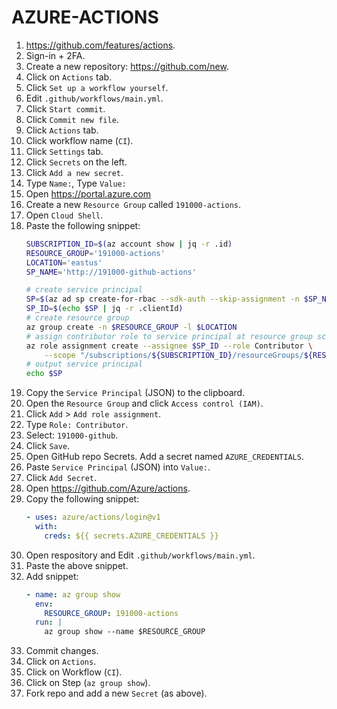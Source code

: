 # AZURE-ACTIONS

1. <https://github.com/features/actions>.
1. Sign-in + 2FA.
1. Create a new repository: <https://github.com/new>.
1. Click on `Actions` tab.
1. Click `Set up a workflow yourself`.
1. Edit `.github/workflows/main.yml`.
1. Click `Start commit`.
1. Click `Commit new file`.
1. Click `Actions` tab.
1. Click workflow name (`CI`).
1. Click `Settings` tab.
1. Click `Secrets` on the left.
1. Click `Add a new secret`.
1. Type `Name:`, Type `Value:`
1. Open <https://portal.azure.com>
1. Create a new `Resource Group` called `191000-actions`.
1. Open `Cloud Shell`.
1. Paste the following snippet:
    ```bash
    SUBSCRIPTION_ID=$(az account show | jq -r .id)
    RESOURCE_GROUP='191000-actions'
    LOCATION='eastus'
    SP_NAME='http://191000-github-actions'

    # create service principal
    SP=$(az ad sp create-for-rbac --sdk-auth --skip-assignment -n $SP_NAME)
    SP_ID=$(echo $SP | jq -r .clientId)
    # create resource group
    az group create -n $RESOURCE_GROUP -l $LOCATION
    # assign contributor role to service principal at resource group scope
    az role assignment create --assignee $SP_ID --role Contributor \
        --scope "/subscriptions/${SUBSCRIPTION_ID}/resourceGroups/${RESOURCE_GROUP}"
    # output service principal
    echo $SP
    ```
1. Copy the `Service Principal` (JSON) to the clipboard.
1. Open the `Resource Group` and click `Access control (IAM)`.
1. Click `Add` > `Add role assignment`.
1. Type `Role: Contributor`. 
1. Select: `191000-github`.
1. Click `Save`.
1. Open GitHub repo Secrets. Add a secret named `AZURE_CREDENTIALS`.
1. Paste `Service Principal` (JSON) into `Value:`.
1. Click `Add Secret`.
1. Open <https://github.com/Azure/actions>.
1. Copy the following snippet:
    ```yaml
    - uses: azure/actions/login@v1
      with:
        creds: ${{ secrets.AZURE_CREDENTIALS }}
    ```
1. Open respository and Edit `.github/workflows/main.yml`.
1. Paste the above snippet.
1. Add snippet:
    ```yaml
    - name: az group show
      env:
        RESOURCE_GROUP: 191000-actions
      run: |
        az group show --name $RESOURCE_GROUP
    ```
1. Commit changes.
1. Click on `Actions`.
1. Click on Workflow (`CI`).
1. Click on Step (`az group show`).
1. Fork repo and add a new `Secret` (as above).
